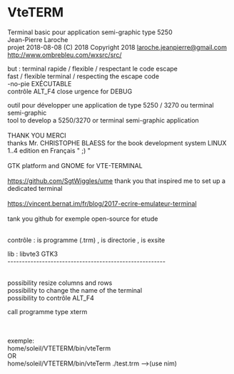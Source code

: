 # VteTERM
Terminal basic pour application semi-graphic type 5250<br>
Jean-Pierre Laroche<br>
projet 2018-08-08  (C) 2018   Copyright 2018  <laroche.jeanpierre@gmail.com><br>
http://www.ombrebleu.com/wxsrc/src/

but : 	terminal rapide	/ flexible / respectant le code escape<br>
        fast / flexible terminal / respecting the escape code<br>
        -no-pie EXÉCUTABLE<br>
        contrôle ALT_F4 close urgence for DEBUG <br>

outil pour développer une application de type 5250 / 3270 ou terminal semi-graphic<br>
tool to develop a 5250/3270 or terminal semi-graphic application<br> 
<br>
THANK YOU   MERCI<br>
thanks Mr. CHRISTOPHE BLAESS for the book development system LINUX 1..4 edition en Français " ;) " <br>
<br>
GTK platform and GNOME for VTE-TERMINAL<br>
<br>
https://github.com/SgtWiggles/ume   thank you that inspired me to set up a dedicated terminal<br>
<br>
https://vincent.bernat.im/fr/blog/2017-ecrire-emulateur-terminal<br>
<br>
tank you github for exemple open-source for etude<br>


<br>
contrôle :  is programme (.trm) , is directorie , is exsite  <br>

lib : libvte3 GTK3 <br>
-------------------------------------------------------<br>
<br>

possibility resize columns and rows<br>
possibility to change the name of the terminal<br>
possibility to contrôle ALT_F4<br>

call programme type xterm 
<br>
<br>

<br>
exemple:<br>
	home/soleil/VTETERM/bin/vteTerm <br>
OR<br>
    home/soleil/VTETERM/bin/vteTerm  ./test.trm -->(use nim)<br>


